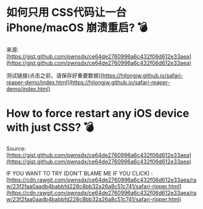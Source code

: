 # 如何只用 CSS代码让一台 iPhone/macOS 崩溃重启? 💣

来源: [https://gist.github.com/pwnsdx/ce64de2760996a6c432f06d612e33aea](https://gist.github.com/pwnsdx/ce64de2760996a6c432f06d612e33aea)

测试链接(点击之前，请保存好重要数据)[https://hilongjw.github.io/safari-reaper-demo/index.html](https://hilongjw.github.io/safari-reaper-demo/index.html)


# How to force restart any iOS device with just CSS? 💣

Source: [https://gist.github.com/pwnsdx/ce64de2760996a6c432f06d612e33aea](https://gist.github.com/pwnsdx/ce64de2760996a6c432f06d612e33aea)

IF YOU WANT TO TRY (DON’T BLAME ME IF YOU CLICK) : [https://cdn.rawgit.com/pwnsdx/ce64de2760996a6c432f06d612e33aea/raw/23f2faa0aadb4babbfd228c8bb32a26a8c51c741/safari-ripper.html](https://cdn.rawgit.com/pwnsdx/ce64de2760996a6c432f06d612e33aea/raw/23f2faa0aadb4babbfd228c8bb32a26a8c51c741/safari-ripper.html)
